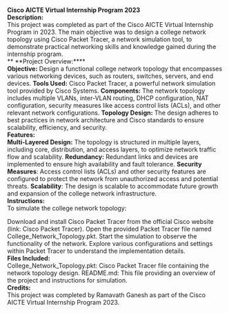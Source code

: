 **Cisco AICTE Virtual Internship Program 2023**</br>
**Description:**</br>
This project was completed as part of the Cisco AICTE Virtual Internship Program in 2023. The main objective was to design a college network topology using Cisco Packet Tracer, a network simulation tool, to demonstrate practical networking skills and knowledge gained during the internship program.</br>
**
**Project Overview:****</br>
**Objective:** Design a functional college network topology that encompasses various networking devices, such as routers, switches, servers, and end devices.
**Tools Used:** Cisco Packet Tracer, a powerful network simulation tool provided by Cisco Systems.
**Components:** The network topology includes multiple VLANs, inter-VLAN routing, DHCP configuration, NAT configuration, security measures like access control lists (ACLs), and other relevant network configurations.
**Topology Design:** The design adheres to best practices in network architecture and Cisco standards to ensure scalability, efficiency, and security.</br>
**Features:**</br>
**Multi-Layered Design:** The topology is structured in multiple layers, including core, distribution, and access layers, to optimize network traffic flow and scalability.
**Redundancy:** Redundant links and devices are implemented to ensure high availability and fault tolerance.
**Security Measures**: Access control lists (ACLs) and other security features are configured to protect the network from unauthorized access and potential threats.
**Scalability**: The design is scalable to accommodate future growth and expansion of the college network infrastructure.</br>
**Instructions:**</br>
To simulate the college network topology:

Download and install Cisco Packet Tracer from the official Cisco website (link: Cisco Packet Tracer).
Open the provided Packet Tracer file named College_Network_Topology.pkt.
Start the simulation to observe the functionality of the network.
Explore various configurations and settings within Packet Tracer to understand the implementation details.</br>
**Files Included:**</br>
College_Network_Topology.pkt: Cisco Packet Tracer file containing the network topology design.
README.md: This file providing an overview of the project and instructions for simulation.</br>
**Credits:**</br>
This project was completed by Ramavath Ganesh as part of the Cisco AICTE Virtual Internship Program 2023.

